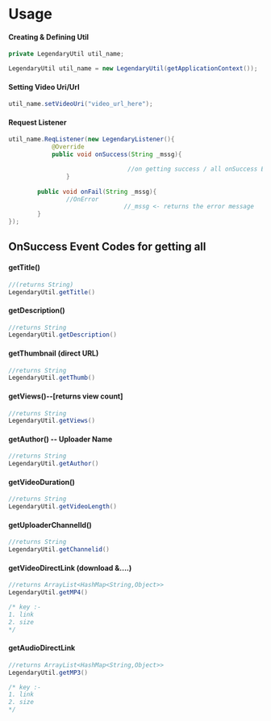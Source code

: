 # Usage
#### Creating & Defining Util
```java
private LegendaryUtil util_name;

LegendaryUtil util_name = new LegendaryUtil(getApplicationContext());
```

#### Setting Video Uri/Url
```java
util_name.setVideoUri("video_url_here");
```
#### Request Listener
```java
util_name.ReqListener(new LegendaryListener(){
		    @Override
		    public void onSuccess(String _mssg){

                                 //on getting success / all onSuccess Event codes must me placed here
			    }
		
		public void onFail(String _mssg){
				//OnError
                                //_mssg <- returns the error message                              
		}
});
```
## OnSuccess Event Codes for getting all

#### getTitle()
```java
//(returns String)
LegendaryUtil.getTitle()
```
#### getDescription()
```java
//returns String
LegendaryUtil.getDescription()
```

#### getThumbnail (direct URL)
```java
//returns String
LegendaryUtil.getThumb()
```

#### getViews()--[returns view count]
```java
//returns String
LegendaryUtil.getViews()
```

#### getAuthor() -- Uploader Name
```java
//returns String
LegendaryUtil.getAuthor()
```

#### getVideoDuration()
```java
//returns String
LegendaryUtil.getVideoLength()
```

#### getUploaderChannelId()
```java
//returns String
LegendaryUtil.getChannelid()
```

#### getVideoDirectLink (download &....)
```java
//returns ArrayList<HashMap<String,Object>>
LegendaryUtil.getMP4()

/* key :-
1. link
2. size
*/
```

#### getAudioDirectLink
```java
//returns ArrayList<HashMap<String,Object>>
LegendaryUtil.getMP3()

/* key :-
1. link
2. size
*/
```
